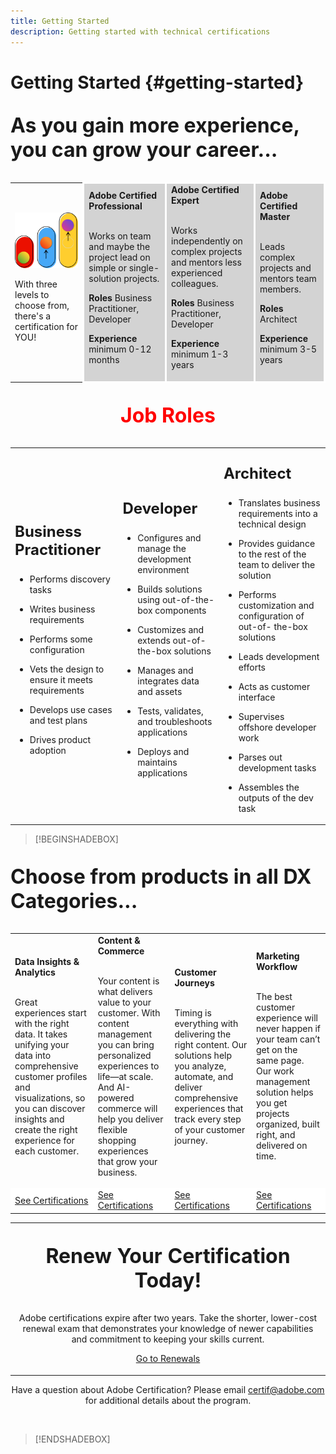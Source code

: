 ```yaml
---
title: Getting Started
description: Getting started with technical certifications
---
```


# Getting Started {#getting-started}

<p align="left" style="font-size: xx-large;font-weight: 700">As you gain more experience, you can grow your career...</p>


<p align="center">
<table>
<tr  style="border: 0;">
  <td>
  <img alt="three certification levels"  src="/help/assets/levels.png" />

  With three levels to choose from, there's a certification for YOU!
  </td>

  <td style="background-color: lightgray;border-color: white;border-style: solid;">
  <strong>Adobe Certified Professional</strong><br>&nbsp;

  Works on team and maybe the project lead on simple or single-solution projects.

  <strong>Roles</strong>
  Business Practitioner, Developer

  <strong>Experience</strong>
  minimum 0-12 months
  </td>

  <td style="background-color: lightgray;border-color: white;border-style: solid;">
  <strong>Adobe Certified Expert</strong><br>&nbsp;

  Works independently on complex projects and mentors less experienced colleagues.

  <strong>Roles</strong>
  Business Practitioner, Developer

  <strong>Experience</strong>
  minimum 1-3 years
  </td>

  <td style="background-color: lightgray;border-color: white;border-style: solid;">
  <strong>Adobe Certified Master</strong><br>&nbsp;

  Leads complex projects and mentors team members.

  <strong>Roles</strong>
  Architect

  <strong>Experience</strong>
  minimum 3-5 years
  </td>

</tr> 

</table>  
</p>


<p align="center" style="font-size: xx-large;font-weight: 700;color: red">Job Roles</p>

<p align="center">
<table>
<tr  style="border: 0;">

<td>
<p align="Left" style="font-size: x-large;font-weight: 700;">Business Practitioner</p>

* Performs discovery tasks
* Writes business requirements
* Performs some configuration
* Vets the design to ensure it meets requirements
* Develops use cases and test plans
* Drives product adoption

  </td>

<td>
<p align="Left" style="font-size: x-large;font-weight: 700;">Developer</p>

* Configures and manage the development environment
* Builds solutions using out-of-the-box components
* Customizes and extends out-of-the-box solutions
* Manages and integrates data and assets
* Tests, validates, and troubleshoots applications
* Deploys and maintains applications 

  </td>

<td>
<p align="Left" style="font-size: x-large;font-weight: 700;">Architect</p>

* Translates business requirements into a technical design
* Provides guidance to the rest of the team to deliver the solution
* Performs customization and configuration of out-of- the-box solutions
* Leads development efforts
* Acts as customer interface
* Supervises offshore developer work
* Parses out development tasks
* Assembles the outputs of the dev task

  </td>

</tr>
</table>  
</p>

>[!BEGINSHADEBOX]

<p align="left" style="font-size: xx-large;font-weight: 700;">Choose from products in all DX Categories...
<table>
    <tr style="border: 0;">
        <td>
            <strong>Data Insights &amp; Analytics</strong><br>&nbsp;
            <p>Great experiences start with the right data. It takes unifying your data into comprehensive customer profiles and visualizations, so you can discover insights and create the right experience for each customer.</p>
        </td>
        <td>
            <strong>Content &amp; Commerce</strong><br>&nbsp;
            <p>Your content is what delivers value to your customer. With content management you can bring personalized experiences to life—at scale. And AI-powered commerce will help you deliver flexible shopping experiences that grow your business.</p>
        </td>
        <td>
            <strong>Customer Journeys</strong><br>&nbsp;
            <p>Timing is everything with delivering the right content. Our solutions help you analyze, automate, and deliver comprehensive experiences that track every step of your customer journey.</p>
        </td>
        <td>
            <strong>Marketing Workflow</strong><br>&nbsp;
            <p>The best customer experience will never happen if your team can’t get on the same page. Our work management solution helps you get projects organized, built right, and delivered on time.</p>
        </td>
    </tr>
    <tr style="border: 0;background-color: white;">
        <td>
            <a href="https://experienceleague.corp.adobe.com/docs/certification/certification/technical-certifications/data-insights-analytics/overview.html"
                target="_blank"
                class="spectrum-Button spectrum-Button--outline spectrum-Button--primary spectrum-Button--sizeM"><span
                    class="spectrum-Button-label has-no-wrap has-text-weight-bold">See
                    Certifications</span></a>
        </td>
        <td>
            <a href="https://experienceleague.corp.adobe.com/docs/certification/certification/technical-certifications/content-commerce/overview.html"
                target="_blank"
                class="spectrum-Button spectrum-Button--outline spectrum-Button--primary spectrum-Button--sizeM"><span
                    class="spectrum-Button-label has-no-wrap has-text-weight-bold">See
                    Certifications</span></a>
        </td>
        <td>
            <a href="https://experienceleague.corp.adobe.com/docs/certification/certification/technical-certifications/customer-journeys/overview.html"
                target="_blank"
                class="spectrum-Button spectrum-Button--outline spectrum-Button--primary spectrum-Button--sizeM"><span
                    class="spectrum-Button-label has-no-wrap has-text-weight-bold">See
                    Certifications</span></a>
        </td>
        <td>
            <a href="https://experienceleague.corp.adobe.com/docs/certification/certification/technical-certifications/marketing-workflow/overview.html"
                target="_blank"
                class="spectrum-Button spectrum-Button--outline spectrum-Button--primary spectrum-Button--sizeM"><span
                    class="spectrum-Button-label has-no-wrap has-text-weight-bold">See
                    Certifications</span></a>
        </td>
    </tr>
</table>

</p>
<table>
    <tr style="border: 0;">
        <td>
            <p align="center" style="font-size: xx-large;font-weight: 700">Renew Your Certification Today!</p>
            <p align="center">Adobe certifications expire after two years. Take the shorter, lower-cost renewal exam
                that demonstrates your knowledge of newer capabilities and commitment to keeping your skills
                current.</p>
            <p align="center"><a href="https://experienceleague.adobe.com" target="_blank"
                    class="spectrum-Button spectrum-Button--outline spectrum-Button--primary spectrum-Button--sizeM"><span
                        class="spectrum-Button-label has-no-wrap has-text-weight-bold">Go to Renewals</span></a></p>
        </td>
    </tr>
</table>
<p align="center">Have a question about Adobe Certification? Please email <a
        href="mailto:certif@adobe.com">certif@adobe.com</a> for additional details about the program.</p>
<br />

>[!ENDSHADEBOX]